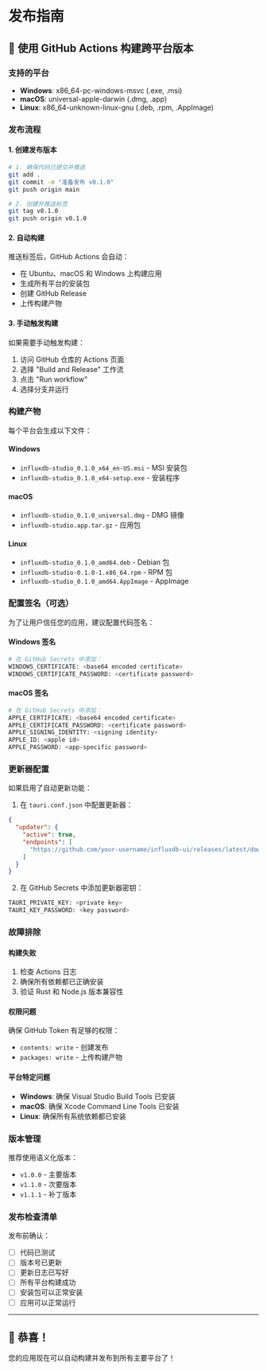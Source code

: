 # 发布指南

## 🚀 使用 GitHub Actions 构建跨平台版本

### 支持的平台

- **Windows**: x86_64-pc-windows-msvc (.exe, .msi)
- **macOS**: universal-apple-darwin (.dmg, .app)
- **Linux**: x86_64-unknown-linux-gnu (.deb, .rpm, .AppImage)

### 发布流程

#### 1. 创建发布版本

```bash
# 1. 确保代码已提交并推送
git add .
git commit -m "准备发布 v0.1.0"
git push origin main

# 2. 创建并推送标签
git tag v0.1.0
git push origin v0.1.0
```

#### 2. 自动构建

推送标签后，GitHub Actions 会自动：
- 在 Ubuntu、macOS 和 Windows 上构建应用
- 生成所有平台的安装包
- 创建 GitHub Release
- 上传构建产物

#### 3. 手动触发构建

如果需要手动触发构建：
1. 访问 GitHub 仓库的 Actions 页面
2. 选择 "Build and Release" 工作流
3. 点击 "Run workflow"
4. 选择分支并运行

### 构建产物

每个平台会生成以下文件：

#### Windows
- `influxdb-studio_0.1.0_x64_en-US.msi` - MSI 安装包
- `influxdb-studio_0.1.0_x64-setup.exe` - 安装程序

#### macOS
- `influxdb-studio_0.1.0_universal.dmg` - DMG 镜像
- `influxdb-studio.app.tar.gz` - 应用包

#### Linux
- `influxdb-studio_0.1.0_amd64.deb` - Debian 包
- `influxdb-studio-0.1.0-1.x86_64.rpm` - RPM 包
- `influxdb-studio_0.1.0_amd64.AppImage` - AppImage

### 配置签名（可选）

为了让用户信任您的应用，建议配置代码签名：

#### Windows 签名
```bash
# 在 GitHub Secrets 中添加：
WINDOWS_CERTIFICATE: <base64 encoded certificate>
WINDOWS_CERTIFICATE_PASSWORD: <certificate password>
```

#### macOS 签名
```bash
# 在 GitHub Secrets 中添加：
APPLE_CERTIFICATE: <base64 encoded certificate>
APPLE_CERTIFICATE_PASSWORD: <certificate password>
APPLE_SIGNING_IDENTITY: <signing identity>
APPLE_ID: <apple id>
APPLE_PASSWORD: <app-specific password>
```

### 更新器配置

如果启用了自动更新功能：

1. 在 `tauri.conf.json` 中配置更新器：
```json
{
  "updater": {
    "active": true,
    "endpoints": [
      "https://github.com/your-username/influxdb-ui/releases/latest/download/latest.json"
    ]
  }
}
```

2. 在 GitHub Secrets 中添加更新器密钥：
```bash
TAURI_PRIVATE_KEY: <private key>
TAURI_KEY_PASSWORD: <key password>
```

### 故障排除

#### 构建失败
1. 检查 Actions 日志
2. 确保所有依赖都已正确安装
3. 验证 Rust 和 Node.js 版本兼容性

#### 权限问题
确保 GitHub Token 有足够的权限：
- `contents: write` - 创建发布
- `packages: write` - 上传构建产物

#### 平台特定问题
- **Windows**: 确保 Visual Studio Build Tools 已安装
- **macOS**: 确保 Xcode Command Line Tools 已安装
- **Linux**: 确保所有系统依赖都已安装

### 版本管理

推荐使用语义化版本：
- `v1.0.0` - 主要版本
- `v1.1.0` - 次要版本
- `v1.1.1` - 补丁版本

### 发布检查清单

发布前确认：
- [ ] 代码已测试
- [ ] 版本号已更新
- [ ] 更新日志已写好
- [ ] 所有平台构建成功
- [ ] 安装包可以正常安装
- [ ] 应用可以正常运行

---

## 🎉 恭喜！

您的应用现在可以自动构建并发布到所有主要平台了！ 